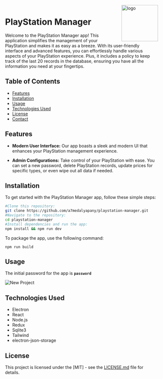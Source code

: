 <img src="https://github.com/a7medalyapany/playstation-manager/assets/103336732/a5675b4a-ecbd-4463-ae5d-02fa75a4d4a0" alt="logo" height="120" align="right">

# PlayStation Manager

Welcome to the PlayStation Manager app! This application simplifies the management of your PlayStation and makes it as easy as a breeze. With its user-friendly interface and advanced features, you can effortlessly handle various aspects of your PlayStation experience. Plus, it includes a policy to keep track of the last 20 records in the database, ensuring you have all the information you need at your fingertips.

## Table of Contents

- [Features](#features)
- [Installation](#installation)
- [Usage](#usage)
- [Technologies Used](#technologies-used)
- [License](#license)
- [Contact](#contact)

## Features

- **Modern User Interface:** Our app boasts a sleek and modern UI that enhances your PlayStation management experience.

- **Admin Configurations:** Take control of your PlayStation with ease. You can set a new password, delete PlayStation records, update prices for specific types, or even wipe out all data if needed.

## Installation

To get started with the PlayStation Manager app, follow these simple steps:

```bash
#Clone this repository:
git clone https://github.com/a7medalyapany/playstation-manager.git
#Navigate to the repository:
cd playstation-manager
#Install dependencies and run the app:
npm install && npm run dev
```

To package the app, use the following command:

```shell
npm run build
```

## Usage

The initial password for the app is **`password`**

![New Project](https://github.com/a7medalyapany/playstation-manager/assets/103336732/2483fe7d-7961-4815-8c9d-fe2f72c3f8fb)

## Technologies Used

- Electron
- React
- Node.js
- Redux
- Sqlite3
- Tailwind
- electron-json-storage

## License

This project is licensed under the [MIT] - see the [LICENSE.md](LICENSE.md) file for details.
